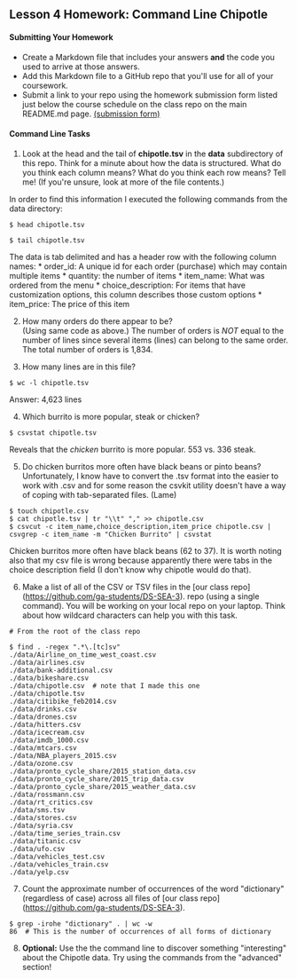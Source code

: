 ## Lesson 4 Homework: Command Line Chipotle

#### Submitting Your Homework

* Create a Markdown file that includes your answers **and** the code you used to arrive at those answers.
* Add this Markdown file to a GitHub repo that you'll use for all of your coursework.
* Submit a link to your repo using the homework submission form listed just below the course schedule on the class repo on the main README.md page. [(submission form)](https://docs.google.com/forms/d/e/1FAIpQLScH_m8Le4w0sqsvm5uNOTd08p4KDTW8WgnWVP1kFf4CCBi2Ow/viewform)

#### Command Line Tasks

  1. Look at the head and the tail of **chipotle.tsv** in the **data** subdirectory of this repo. Think for a minute about how the data is structured. What do you think each column means? What do you think each row means? Tell me! (If you're unsure, look at more of the file contents.)

  In order to find this information I executed the following commands from the data directory:
  ```
  $ head chipotle.tsv

  $ tail chipotle.tsv
  ```
  The data is tab delimited and has a header row with the following column names:
    * order_id: A unique id for each order (purchase) which may contain multiple items
    * quantity: the number of items
    * item_name: What was ordered from the menu
    * choice_description: For items that have customization options, this column describes those custom options
    * item_price: The price of this item

  2. How many orders do there appear to be?  
  (Using same code as above.) The number of orders is *NOT* equal to the number of lines since several items (lines) can belong to the same order. The total number of orders is 1,834.

  3. How many lines are in this file?
  ```
  $ wc -l chipotle.tsv
  ```
  Answer: 4,623 lines

  4. Which burrito is more popular, steak or chicken?
  ```
  $ csvstat chipotle.tsv
  ```
  Reveals that the *chicken* burrito is more popular. 553 vs. 336 steak.

  5. Do chicken burritos more often have black beans or pinto beans?
  Unfortunately, I know have to convert the .tsv format into the easier to work with .csv and for some reason the csvkit utility doesn't have a way of coping with tab-separated files. (Lame)
  ```
  $ touch chipotle.csv
  $ cat chipotle.tsv | tr "\\t" "," >> chipotle.csv
  $ csvcut -c item_name,choice_description,item_price chipotle.csv | csvgrep -c item_name -m "Chicken Burrito" | csvstat
  ```
  Chicken burritos more often have black beans (62 to 37). It is worth noting also that my csv file is wrong because apparently there were tabs in the choice description field (I don't know why chipotle would do that).

  6. Make a list of all of the CSV or TSV files in the [our class repo] (https://github.com/ga-students/DS-SEA-3). repo (using a single command). You will be working on your local repo on your laptop.  Think about how wildcard characters can help you with this task.
  ```
  # From the root of the class repo

  $ find . -regex ".*\.[tc]sv"
  ./data/Airline_on_time_west_coast.csv
  ./data/airlines.csv
  ./data/bank-additional.csv
  ./data/bikeshare.csv
  ./data/chipotle.csv  # note that I made this one
  ./data/chipotle.tsv
  ./data/citibike_feb2014.csv
  ./data/drinks.csv
  ./data/drones.csv
  ./data/hitters.csv
  ./data/icecream.csv
  ./data/imdb_1000.csv
  ./data/mtcars.csv
  ./data/NBA_players_2015.csv
  ./data/ozone.csv
  ./data/pronto_cycle_share/2015_station_data.csv
  ./data/pronto_cycle_share/2015_trip_data.csv
  ./data/pronto_cycle_share/2015_weather_data.csv
  ./data/rossmann.csv
  ./data/rt_critics.csv
  ./data/sms.tsv
  ./data/stores.csv
  ./data/syria.csv
  ./data/time_series_train.csv
  ./data/titanic.csv
  ./data/ufo.csv
  ./data/vehicles_test.csv
  ./data/vehicles_train.csv
  ./data/yelp.csv
  ```
  7. Count the approximate number of occurrences of the word "dictionary" (regardless of case) across all files of [our class repo] (https://github.com/ga-students/DS-SEA-3).
  ```
  $ grep -irohe "dictionary" . | wc -w
  86  # This is the number of occurrences of all forms of dictionary
  ```
8. **Optional:** Use the the command line to discover something "interesting" about the Chipotle data. Try using the commands from the "advanced" section!
